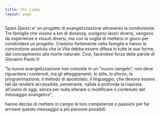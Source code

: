 ```yaml
---
title: Chi siamo
layout: page
---
```


5pani 2pesci e' un progetto di evangelizzazione attraverso la condivisione.
Tre famiglie che vivono a km di distanza, svolgono lavori diversi, vengono da
esperienze e vissuti diversi, ma con la voglia di mettersi in gioco per
condividere un progetto. Credono fortemente nella famiglia e hanno la
convinzione assoluta che la Vita debba essere difesa in tutte le sue forme, dal
concepimento alla morte naturale. Così, facendosi forza delle parole di
Giovanni Paolo II:

“la nuova evangelizzazione non consiste in un “nuovo vangelo”, non deve
riguardare i contenuti, ma gli atteggiamenti, lo stile, lo sforzo, la
programmazione, il metodo di apostolato, il linguaggio, che devono essere tali
da rendere accessibile, penetrante, valida e profonda la risposta all’uomo di
oggi, senza per nulla alterare o modificare il contenuto del messaggio
evangelico”,

hanno deciso di mettere in campo le loro competenze e passioni per far arrivare
questo messaggio a più persone possibili. 
